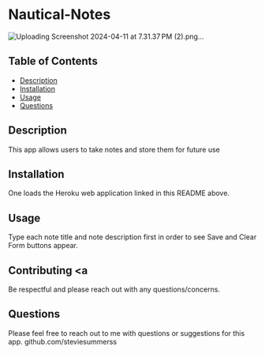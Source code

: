 # Nautical-Notes

![Uploading Screenshot 2024-04-11 at 7.31.37 PM (2).png…]()






## Table of Contents
* [Description](#description)
* [Installation](#installation-instructions)
* [Usage](#usage-instructions)
* [Questions](#questions)


## Description 
This app allows users to take notes and store them for future use

## Installation 
One loads the Heroku web application linked in this README above.

## Usage 
Type each note title and note description first in order to see Save and Clear Form buttons appear.


## Contributing <a
Be respectful and please reach out with any questions/concerns.

## Questions
Please feel free to reach out to me with questions or suggestions for this app.
github.com/steviesummerss

